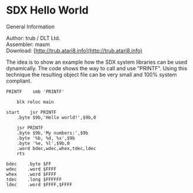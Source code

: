 # SDX Hello World  
  
General Information  
  
Author: trub / DLT Ltd.   
Assembler: masm   
Download: [http://trub.atari8.info](http://trub.atari8.info)  
  
The idea is to show an example how the SDX system libraries can be used dynamically. The code shows the way to call and use "PRINTF". Using this technique the resulting object file can be very small and 100% system compliant.  
  
```
PRINTF    smb 'PRINTF'

    blk reloc main

start    jsr PRINTF
    .byte $9b,'Hello world!',$9b,0

    jsr PRINTF
    .byte $9b,'My numbers:',$9b
    .byte '%b, %d, %x',$9b
    .byte '%e, %l',$9b,0
    .word bdec,wdec,whex,tdec,ldec
    rts

bdec    .byte $FF
wdec    .word $FFFF
whex    .word $FFFF
tdec    .long $FFFFFF
ldec    .word $FFFF,$FFFF 
```
